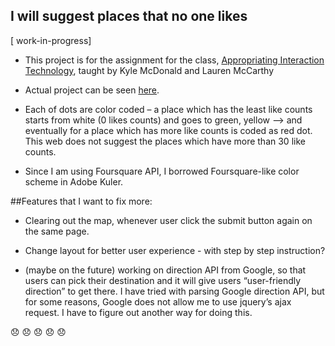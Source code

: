 ## I will suggest places that no one likes


[ work-in-progress]

* This project is for the assignment for the class, [Appropriating Interaction Technology](https://github.com/lmccart/AppropriatingInteractionTechnologies), taught by Kyle McDonald and Lauren McCarthy


* Actual project can be seen [here](http://woonyungchoi.com/AIT/week2/).

* Each of dots are color coded – a place which has the least like counts starts from white (0 likes counts) and  goes to green, yellow —> and eventually for a place which has more like counts is coded as red dot. This web does not suggest the places which have more than 30 like counts.

* Since I am using Foursquare API, I borrowed Foursquare-like color scheme in Adobe Kuler.


##Features that I want to fix more:

* Clearing out the map, whenever user click the submit button again on the same page.
* Change layout for better user experience - with step by step instruction?

* (maybe on the future) working on direction API from Google, so that users can pick their destination and it will give users “user-friendly direction” to get there. I have tried with parsing Google direction API, but for some reasons, Google does not allow me to use jquery’s ajax request. I have to figure out another way for doing this.


:disappointed:
:disappointed:
:disappointed:
:disappointed:
:disappointed:

